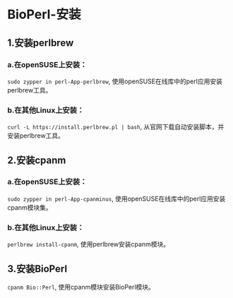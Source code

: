 # BioPerl-安装

## 1.安装perlbrew
### a.在openSUSE上安装：
`sudo zypper in perl-App-perlbrew`, 使用openSUSE在线库中的perl应用安装perlbrew工具。

### b.在其他Linux上安装：
`curl -L https://install.perlbrew.pl | bash`, 从官网下载自动安装脚本，并安装perlbrew工具。

## 2.安装cpanm
### a.在openSUSE上安装：
`sudo zypper in perl-App-cpanminus`, 使用openSUSE在线库中的perl应用安装cpanm模块集。

### b.在其他Linux上安装：
`perlbrew install-cpanm`, 使用perlbrew安装cpanm模块。

## 3.安装BioPerl
`cpanm Bio::Perl`, 使用cpanm模块安装BioPerl模块。

